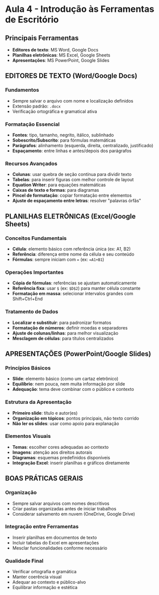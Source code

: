 # Aula 4 - Introdução às Ferramentas de Escritório

## Principais Ferramentas
- **Editores de texto**: MS Word, Google Docs
- **Planilhas eletrônicas**: MS Excel, Google Sheets  
- **Apresentações**: MS PowerPoint, Google Slides

## EDITORES DE TEXTO (Word/Google Docs)

### Fundamentos
- Sempre salvar o arquivo com nome e localização definidos
- Extensão padrão: `.docx`
- Verificação ortográfica e gramatical ativa

### Formatação Essencial
- **Fontes**: tipo, tamanho, negrito, itálico, sublinhado
- **Sobescrito/Subscrito**: para fórmulas matemáticas
- **Parágrafos**: alinhamento (esquerda, direita, centralizado, justificado)
- **Espaçamento**: entre linhas e antes/depois dos parágrafos

### Recursos Avançados
- **Colunas**: usar quebra de seção contínua para dividir texto
- **Tabelas**: para inserir figuras com melhor controle de layout
- **Equation Writer**: para equações matemáticas
- **Caixas de texto e formas**: para diagramas
- **Pincel de formatação**: copiar formatação entre elementos
- **Ajuste de espaçamento entre letras**: resolver "palavras órfãs"

## PLANILHAS ELETRÔNICAS (Excel/Google Sheets)

### Conceitos Fundamentais
- **Célula**: elemento básico com referência única (ex: A1, B2)
- **Referência**: diferença entre nome da célula e seu conteúdo
- **Fórmulas**: sempre iniciam com `=` (ex: `=A1+B1`)

### Operações Importantes
- **Cópia de fórmulas**: referências se ajustam automaticamente
- **Referência fixa**: usar `$` (ex: `$D$2`) para manter célula constante
- **Formatação em massa**: selecionar intervalos grandes com Shift+Ctrl+End

### Tratamento de Dados
- **Localizar e substituir**: para padronizar formatos
- **Formatação de números**: definir moedas e separadores
- **Ajuste de colunas/linhas**: para melhor visualização
- **Mesclagem de células**: para títulos centralizados

## APRESENTAÇÕES (PowerPoint/Google Slides)

### Princípios Básicos
- **Slide**: elemento básico (como um cartaz eletrônico)
- **Equilíbrio**: nem pouca, nem muita informação por slide
- **Adequação**: tema deve combinar com o público e contexto

### Estrutura da Apresentação
- **Primeiro slide**: título e autor(es)
- **Organização em tópicos**: pontos principais, não texto corrido
- **Não ler os slides**: usar como apoio para explanação

### Elementos Visuais
- **Temas**: escolher cores adequadas ao contexto
- **Imagens**: atenção aos direitos autorais
- **Diagramas**: esquemas predefinidos disponíveis
- **Integração Excel**: inserir planilhas e gráficos diretamente

## BOAS PRÁTICAS GERAIS

### Organização
- Sempre salvar arquivos com nomes descritivos
- Criar pastas organizadas antes de iniciar trabalhos
- Considerar salvamento em nuvem (OneDrive, Google Drive)

### Integração entre Ferramentas
- Inserir planilhas em documentos de texto
- Incluir tabelas do Excel em apresentações
- Mesclar funcionalidades conforme necessário

### Qualidade Final
- Verificar ortografia e gramática
- Manter coerência visual
- Adequar ao contexto e público-alvo
- Equilibrar informação e estética